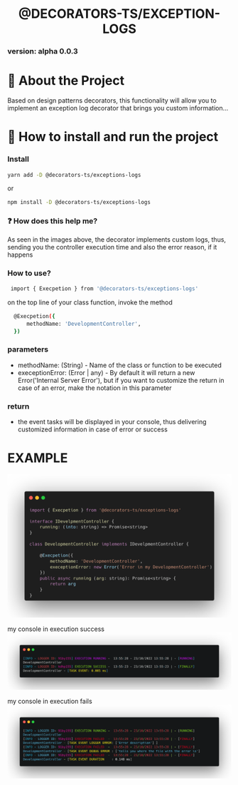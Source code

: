 # <h1 align="center"> @DECORATORS-TS/EXCEPTION-LOGS </h1>
### version: alpha 0.0.3

# :bookmark_tabs: About the Project
Based on design patterns decorators, this functionality will allow you to implement an exception log decorator that brings you custom information...

# :pushpin: How to install and run the project

### Install

```bash
yarn add -D @decorators-ts/exceptions-logs
```
or

```bash
npm install -D @decorators-ts/exceptions-logs
```

### :question: How does this help me?

As seen in the images above, the decorator implements custom logs, thus, sending you the controller execution time and also the error reason, if it happens

### How to use?

```bash
 import { Execpetion } from '@decorators-ts/exceptions-logs'
```

on the top line of your class function, invoke the method


```bash
  @Execpetion({
      methodName: 'DevelopmentController',
  })
```
###  parameters
  - methodName: (String) - Name of the class or function to be executed
  - execeptionError: (Error | any) - By default it will return a new Error('Internal Server Error'), but if you want to customize the return in case of an error, make the notation in this parameter

###  return
  - the event tasks will be displayed in your console, thus delivering customized information in case of error or success

# EXAMPLE
![Screenshot](exemp.png)

my console in execution success
![Screenshot](success.png)

my console in execution fails
![Screenshot](error.png)
